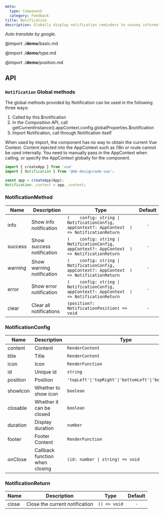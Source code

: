 ```yaml
meta:
  type: Component
  category: Feedback
title: Notification
description: Globally display notification reminders to convey information to users in a timely and effective manner.
```

*Auto translate by google.*

@import ./__demo__/basic.md

@import ./__demo__/type.md

@import ./__demo__/position.md

## API





### `Notification` Global methods

The global methods provided by Notification can be used in the following three ways:
1. Called by this.$notification
2. In the Composition API, call getCurrentInstance().appContext.config.globalProperties.$notification
3. Import Notification, call through Notification itself

When used by import, the component has no way to obtain the current Vue Context. Content injected into the AppContext such as i18n or route cannot be used internally. You need to manually pass in the AppContext when calling, or specify the AppContext globally for the component.

```ts
import { createApp } from 'vue'
import { Notification } from '@mb-design/web-vue';

const app = createApp(App);
Notification._context = app._context;
````


### NotificationMethod

|Name|Description|Type|Default|
|---|---|---|:---:|
|info|Show info notification|`(    config: string \| NotificationConfig,    appContext?: AppContext  ) => NotificationReturn`|`-`|
|success|Show success notification|`(    config: string \| NotificationConfig,    appContext?: AppContext  ) => NotificationReturn`|`-`|
|warning|Show warning notification|`(    config: string \| NotificationConfig,    appContext?: AppContext  ) => NotificationReturn`|`-`|
|error|Show error notification|`(    config: string \| NotificationConfig,    appContext?: AppContext  ) => NotificationReturn`|`-`|
|clear|Clear all notifications|`(position?: NotificationPosition) => void`|`-`|



### NotificationConfig

|Name|Description|Type|Default|version|
|---|---|---|:---:|:---|
|content|Content|`RenderContent`|`-`||
|title|Title|`RenderContent`|`-`||
|icon|Icon|`RenderFunction`|`-`||
|id|Unique id|`string`|`-`||
|position|Position|`'topLeft'\|'topRight'\|'bottomLeft'\|'bottomRight'`|`-`||
|showIcon|Whether to show icon|`boolean`|`false`||
|closable|Whether it can be closed|`boolean`|`false`||
|duration|Display duration|`number`|`-`||
|footer|Footer Content|`RenderFunction`|`-`|2.25.0|
|onClose|Callback function when closing|`(id: number \| string) => void`|`-`||



### NotificationReturn

|Name|Description|Type|Default|
|---|---|---|:---:|
|close|Close the current notification|`() => void`|`-`|


